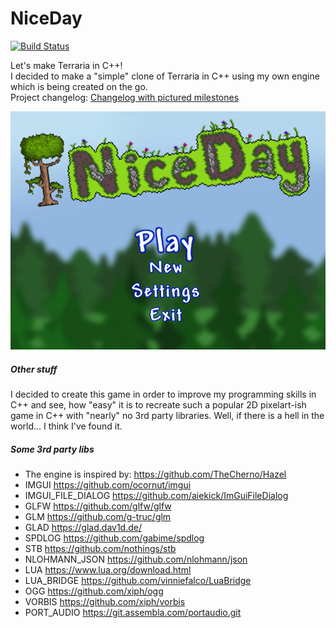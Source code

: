 # NiceDay

[![Build Status](https://travis-ci.org/Cooble/NiceDay.svg?branch=master)](https://travis-ci.org/Cooble/NiceDay)

Let's make Terraria in C++!  
I decided to make a "simple" clone of Terraria in C++ using my own engine which is being created on the go.  
Project changelog: [Changelog with pictured milestones](screenshots/TIMELINE.md)

![Alt text](screenshots/back_logo.png?raw=false "logo")

##### Other stuff
I decided to create this game in order to improve my programming skills in C++ and see, how "easy" it is to recreate such a popular 2D pixelart-ish game in C++ with "nearly" no 3rd party libraries. Well, if there is a hell in the world... I think I've found it.

##### Some 3rd party libs
- The engine is inspired by: https://github.com/TheCherno/Hazel   
- IMGUI https://github.com/ocornut/imgui
- IMGUI_FILE_DIALOG https://github.com/aiekick/ImGuiFileDialog
- GLFW https://github.com/glfw/glfw
- GLM https://github.com/g-truc/glm
- GLAD https://glad.dav1d.de/
- SPDLOG https://github.com/gabime/spdlog
- STB https://github.com/nothings/stb
- NLOHMANN_JSON https://github.com/nlohmann/json
- LUA https://www.lua.org/download.html
- LUA_BRIDGE https://github.com/vinniefalco/LuaBridge
- OGG https://github.com/xiph/ogg
- VORBIS https://github.com/xiph/vorbis
- PORT_AUDIO https://git.assembla.com/portaudio.git
